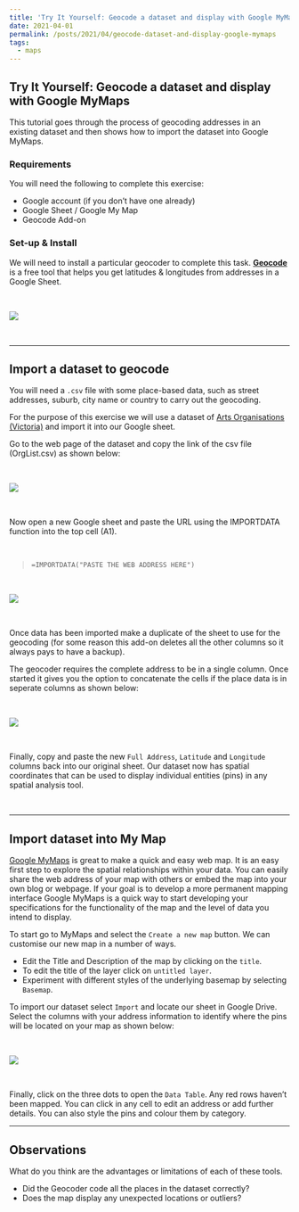 ```yaml
---
title: 'Try It Yourself: Geocode a dataset and display with Google MyMaps'
date: 2021-04-01
permalink: /posts/2021/04/geocode-dataset-and-display-google-mymaps
tags:
  - maps
---
```


## Try It Yourself: Geocode a dataset and display with Google MyMaps

This tutorial goes through the process of geocoding addresses in an existing dataset and then shows how to import the dataset into Google MyMaps.

### Requirements
You will need the following to complete this exercise:

- Google account (if you don’t have one already)
- Google Sheet / Google My Map
- Geocode Add-on 

### Set-up & Install 

We will need to install a particular geocoder to complete this task. [**Geocode**](https://workspace.google.com/u/0/marketplace/app/geocode_by_awesome_table/904124517349) is a free tool that helps you get latitudes & longitudes from addresses in a Google Sheet. 

<br>

![](https://i.imgur.com/Z4lAq6G.gif)

<br>

---
## Import a dataset to geocode
You will need a `.csv` file with some place-based data, such as street addresses, suburb, city name or country to carry out the geocoding.

For the purpose of this exercise we will use a dataset of [Arts Organisations (Victoria)](https://data.gov.au/data/dataset/arts-organisations-victoria) and import it into our Google sheet.

Go to the web page of the dataset and copy the link of the csv file (OrgList.csv) as shown below:

<br>

![](https://i.imgur.com/pkRlSAm.gif)

<br>

Now open a new Google sheet and paste the URL using the IMPORTDATA function into the top cell (A1).

<br>

> `=IMPORTDATA("PASTE THE WEB ADDRESS HERE")`

<br>

![](https://i.imgur.com/yywvfAA.gif)

<br>

Once data has been imported make a duplicate of the sheet  to use for the geocoding (for some reason this add-on deletes all the other columns so it always pays to have a backup).

The geocoder requires the complete address to be in a single column. Once started it gives you the option to concatenate the cells if the place data is in seperate columns as shown below:

<br>

![](https://i.imgur.com/nOcrjAX.gif)


<br>

Finally, copy and paste the new `Full Address`, `Latitude` and `Longitude `columns back into our original sheet. Our dataset now has spatial coordinates that can be used to display individual entities (pins) in any spatial analysis tool.

<br>

---
## Import dataset into My Map

[Google MyMaps](https://www.google.com.au/maps/d) is great to make a quick and easy web map. It is an easy first step to explore the spatial relationships within your data. You can easily share the web address of your map with others or embed the map into your own blog or webpage. If your goal is to develop a more permanent mapping interface Google MyMaps is a quick way to start developing your specifications for the functionality of the map and the level of data you intend to display.

To start go to MyMaps and select the `Create a new map` button. We can customise our new map in a number of ways. 
- Edit the Title and Description of the map by clicking on the `title`. 
- To edit the title of the layer click on `untitled layer`. 
- Experiment with different styles of the underlying basemap by selecting `Basemap`. 

To import our dataset select `Import` and locate our sheet in Google Drive. Select the columns with your address information to identify where the pins will be located on your map as shown below:

<br>

![](https://i.imgur.com/mzSdQWH.gif)

<br>

Finally, click on the three dots to open the `Data Table`. Any red rows haven’t been mapped. You can click in any cell to edit an address or add further details. You can also style the pins and colour them by category.

---
## Observations
What do you think are the advantages or limitations of each of these tools. 

- Did the Geocoder code all the places in the dataset correctly?
- Does the map display any unexpected locations or outliers?

<br>




